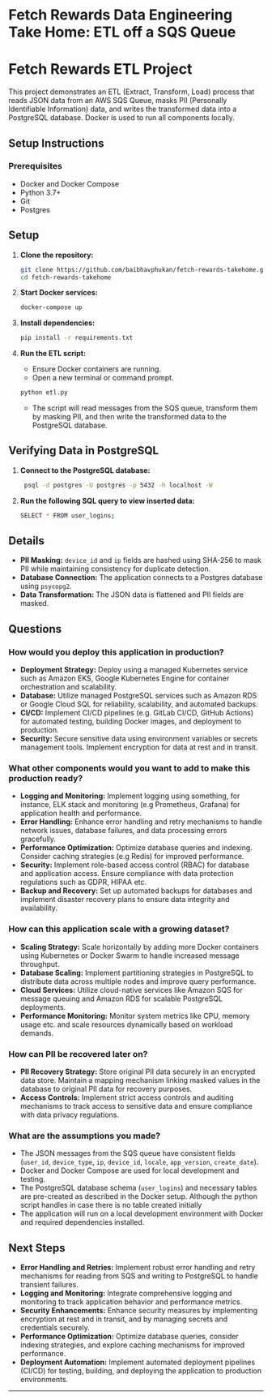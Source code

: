 # Fetch Rewards Data Engineering Take Home: ETL off a SQS Queue

# Fetch Rewards ETL Project

This project demonstrates an ETL (Extract, Transform, Load) process that reads JSON data from an AWS SQS Queue, masks PII (Personally Identifiable Information) data, and writes the transformed data into a PostgreSQL database. Docker is used to run all components locally.

## Setup Instructions

### Prerequisites

- Docker and Docker Compose
- Python 3.7+
- Git
- Postgres

## Setup

1. **Clone the repository:**
    ```sh
    git clone https://github.com/baibhavphukan/fetch-rewards-takehome.git
    cd fetch-rewards-takehome
    ```

2. **Start Docker services:**
    ```sh
    docker-compose up
    ```

3. **Install dependencies:**
    ```sh
    pip install -r requirements.txt
    ```

4. **Run the ETL script:**
   - Ensure Docker containers are running.
   - Open a new terminal or command prompt.
     
    ```sh
    python etl.py
    ```
    - The script will read messages from the SQS queue, transform them by masking PII, and then write the transformed data 
      to the PostgreSQL database.
      
## Verifying Data in PostgreSQL

1. **Connect to the PostgreSQL database:**
   ```sh
    psql -d postgres -U postgres -p 5432 -h localhost -W
    ```
2. **Run the following SQL query to view inserted data:**
   ```sh
   SELECT * FROM user_logins;
   ```
   

## Details

- **PII Masking:** `device_id` and `ip` fields are hashed using SHA-256 to mask PII while maintaining consistency for duplicate detection.
- **Database Connection:** The application connects to a Postgres database using `psycopg2`.
- **Data Transformation:** The JSON data is flattened and PII fields are masked.


## Questions

### How would you deploy this application in production?

- **Deployment Strategy:** Deploy using a managed Kubernetes service such as Amazon EKS, Google Kubernetes Engine for container orchestration and scalability.
- **Database:** Utilize managed PostgreSQL services such as Amazon RDS or Google Cloud SQL for reliability, scalability, and automated backups.
- **CI/CD:** Implement CI/CD pipelines (e.g. GitLab CI/CD, GitHub Actions) for automated testing, building Docker images, and deployment to production.
- **Security:** Secure sensitive data using environment variables or secrets management tools. Implement encryption for data at rest and in transit.

### What other components would you want to add to make this production ready?

- **Logging and Monitoring:** Implement logging using something, for instance, ELK stack and monitoring (e.g Prometheus, Grafana) for application health and performance.
- **Error Handling:** Enhance error handling and retry mechanisms to handle network issues, database failures, and data processing errors gracefully.
- **Performance Optimization:** Optimize database queries and indexing. Consider caching strategies (e.g Redis) for improved performance.
- **Security:** Implement role-based access control (RBAC) for database and application access. Ensure compliance with data protection regulations such as GDPR, HIPAA etc.
- **Backup and Recovery:** Set up automated backups for databases and implement disaster recovery plans to ensure data integrity and availability.

### How can this application scale with a growing dataset?

- **Scaling Strategy:** Scale horizontally by adding more Docker containers using Kubernetes or Docker Swarm to handle increased message throughput.
- **Database Scaling:** Implement partitioning strategies in PostgreSQL to distribute data across multiple nodes and improve query performance.
- **Cloud Services:** Utilize cloud-native services like Amazon SQS for message queuing and Amazon RDS for scalable PostgreSQL deployments.
- **Performance Monitoring:** Monitor system metrics like CPU, memory usage etc. and scale resources dynamically based on workload demands.

### How can PII be recovered later on?

- **PII Recovery Strategy:** Store original PII data securely in an encrypted data store. Maintain a mapping mechanism linking masked values in the database to original PII data for recovery purposes.
- **Access Controls:** Implement strict access controls and auditing mechanisms to track access to sensitive data and ensure compliance with data privacy regulations.

### What are the assumptions you made?

- The JSON messages from the SQS queue have consistent fields (`user_id`, `device_type`, `ip`, `device_id`, `locale`, `app_version`, `create_date`).
- Docker and Docker Compose are used for local development and testing.
- The PostgreSQL database schema (`user_logins`) and necessary tables are pre-created as described in the Docker setup. 
  Although the python script handles in case there is no table created initially
- The application will run on a local development environment with Docker and required dependencies installed.

## Next Steps

- **Error Handling and Retries:** Implement robust error handling and retry mechanisms for reading from SQS and writing to PostgreSQL to handle transient failures.
- **Logging and Monitoring:** Integrate comprehensive logging and monitoring to track application behavior and performance metrics.
- **Security Enhancements:** Enhance security measures by implementing encryption at rest and in transit, and by managing secrets and credentials securely.
- **Performance Optimization:** Optimize database queries, consider indexing strategies, and explore caching mechanisms for improved performance.
- **Deployment Automation:** Implement automated deployment pipelines (CI/CD) for testing, building, and deploying the application to production environments.

---




